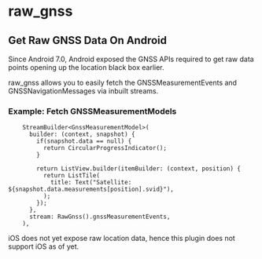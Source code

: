 # raw_gnss

## Get Raw GNSS Data On Android

Since Android 7.0, Android exposed the GNSS APIs required to get raw data points opening up the location black box earlier.

raw_gnss allows you to easily fetch the GNSSMeasurementEvents and GNSSNavigationMessages via inbuilt streams.

### Example: Fetch GNSSMeasurementModels

        StreamBuilder<GnssMeasurementModel>(
          builder: (context, snapshot) {
            if(snapshot.data == null) {
              return CircularProgressIndicator();
            }
            
            return ListView.builder(itemBuilder: (context, position) {
              return ListTile(
                title: Text("Satellite: ${snapshot.data.measurements[position].svid}"),
              );
            });
          },
          stream: RawGnss().gnssMeasurementEvents,
        ),

iOS does not yet expose raw location data, hence this plugin does not support iOS as of yet.